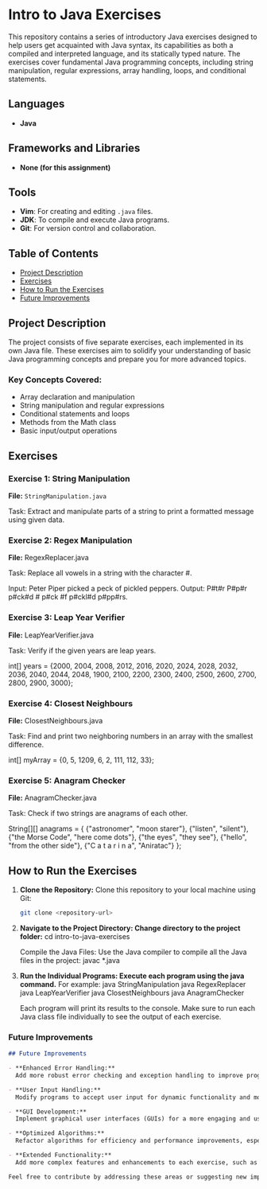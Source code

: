 # Intro to Java Exercises
This repository contains a series of introductory Java exercises designed to help users get acquainted with Java syntax, its capabilities as both a compiled and interpreted language, and its statically typed nature. The exercises cover fundamental Java programming concepts, including string manipulation, regular expressions, array handling, loops, and conditional statements.


## Languages
- **Java**

## Frameworks and Libraries
- **None (for this assignment)**

## Tools
- **Vim**: For creating and editing `.java` files.
- **JDK**: To compile and execute Java programs.
- **Git**: For version control and collaboration.

## Table of Contents
- [Project Description](#project-description)
- [Exercises](#exercises)
- [How to Run the Exercises](#how-to-run-the-exercises)
- [Future Improvements](#future-improvements)

## Project Description
The project consists of five separate exercises, each implemented in its own Java file. These exercises aim to solidify your understanding of basic Java programming concepts and prepare you for more advanced topics.

### Key Concepts Covered:
- Array declaration and manipulation
- String manipulation and regular expressions
- Conditional statements and loops
- Methods from the Math class
- Basic input/output operations

## Exercises

### Exercise 1: String Manipulation
**File:** `StringManipulation.java`

Task: Extract and manipulate parts of a string to print a formatted message using given data.


### Exercise 2: Regex Manipulation
**File:** RegexReplacer.java

Task: Replace all vowels in a string with the character #.

Input: Peter Piper picked a peck of pickled peppers.
Output: P#t#r P#p#r p#ck#d # p#ck #f p#ckl#d p#pp#rs.


### Exercise 3: Leap Year Verifier
**File:** LeapYearVerifier.java

Task: Verify if the given years are leap years.

int[] years = {2000, 2004, 2008, 2012, 2016, 2020, 2024, 2028, 2032, 2036, 2040, 2044, 2048, 1900, 2100, 2200, 2300, 2400, 2500, 2600, 2700, 2800, 2900, 3000};


### Exercise 4: Closest Neighbours
**File:**  ClosestNeighbours.java

Task: Find and print two neighboring numbers in an array with the smallest difference.

int[] myArray = {0, 5, 1209, 6, 2, 111, 112, 33};

### Exercise 5: Anagram Checker
**File:** AnagramChecker.java

Task: Check if two strings are anagrams of each other.

String[][] anagrams = {
    {"astronomer", "moon starer"},
    {"listen", "silent"},
    {"the Morse Code", "here come dots"},
    {"the eyes", "they see"},
    {"hello", "from the other side"},
    {"C a t a r i n a", "Aniratac"}
};


## How to Run the Exercises

1. **Clone the Repository:**
   Clone this repository to your local machine using Git:
   ```bash
   git clone <repository-url>

2. **Navigate to the Project Directory: Change directory to the project folder:**
        cd intro-to-java-exercises
   
    Compile the Java Files: Use the Java compiler to compile all the Java files in the project:
        javac *.java

3. **Run the Individual Programs: Execute each program using the java command.**
    For example:
        java StringManipulation
        java RegexReplacer
        java LeapYearVerifier
        java ClosestNeighbours
        java AnagramChecker

   Each program will print its results to the console. Make sure to run each Java class file individually to see the     output of each exercise.

   
### Future Improvements

```markdown
## Future Improvements

- **Enhanced Error Handling:**
  Add more robust error checking and exception handling to improve program reliability and user experience.

- **User Input Handling:**
  Modify programs to accept user input for dynamic functionality and more interactive testing.

- **GUI Development:**
  Implement graphical user interfaces (GUIs) for a more engaging and user-friendly experience.

- **Optimized Algorithms:**
  Refactor algorithms for efficiency and performance improvements, especially for larger datasets.

- **Extended Functionality:**
  Add more complex features and enhancements to each exercise, such as additional data processing or support for more varied inputs.

Feel free to contribute by addressing these areas or suggesting new improvements!


